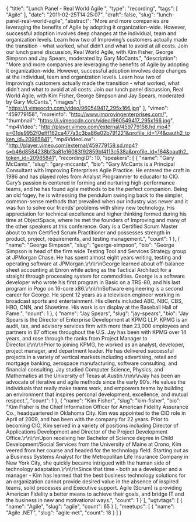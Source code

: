 {
  "title": "Lunch Panel - Real World Agile ",
  "type": "recording",
  "tags": [
    "Agile"
  ],
  "date": "2011-02-25T14:25:07",
  "draft": false,
  "slug": "lunch-panel-real-world-agile",
  "abstract": "More and more companies are leveraging the benefits of Agile by adopting it organization-wide. However, successful adoption involves deep changes at the individual, team and organization levels. Learn how two of Improving’s customers actually made the transition - what worked, what didn’t and what to avoid at all costs. Join our lunch panel discussion, Real World Agile, with Kim Fisher, George Simpson and Jay Spears, moderated by Gary McCants.",
  "description": "More and more companies are leveraging the benefits of Agile by adopting it organization-wide. However, successful adoption involves deep changes at the individual, team and organization levels. Learn how two of Improving’s customers actually made the transition - what worked, what didn’t and what to avoid at all costs. Join our lunch panel discussion, Real World Agile, with Kim Fisher, George Simpson and Jay Spears, moderated by Gary McCants.",
  "images": [
    "https://i.vimeocdn.com/video/960549417_295x166.jpg"
  ],
  "vimeo": "459779158",
  "moreinfo": "http://www.improvingenterprises.com/",
  "thumbnail": "https://i.vimeocdn.com/video/960549417_295x166.jpg",
  "mp4Video": "http://player.vimeo.com/external/459779158.hd.mp4?s=01de9952f0efff162ca477a3c3ba86e02b791221&profile_id=174&oauth2_token_id=20985841",
  "mp4VideoLow": "http://player.vimeo.com/external/459779158.sd.mp4?s=b46d8584238bf3a81e16083f92859bf4113c538a&profile_id=164&oauth2_token_id=20985841",
  "recordingID": 10,
  "speakers": [
    {
      "name": "Gary McCants",
      "slug": "gary-mccants",
      "bio": "Gary McCants is a Principal Consultant with Improving Enterprises Agile Practice. He entered the craft in 1986 and has played roles from Analyst Programmer to educator to CIO. Gary’s passion is centered in forming and nurturing high-performance teams, and he has found agile methods to be the perfect companion. Being an old fogey, he is witnessing the pendulum swinging back to the simpler, common-sense methods that prevailed when our industry was newer and it was fun to solve our friends’ problems with shiny new technology. His appreciation for technical excellence and higher thinking formed during his time at ObjectSpace, where he met the founders of Improving and many of the other speakers at this conference. Gary is a Certified Scrum Master about to turn Certified Scrum Practitioner and possesses strength in product, project, requirements, and testing management.",
      "count": 1
    },
    {
      "name": "George Simpson",
      "slug": "george-simpson",
      "bio": "George Simpson is head of the firm wide Testing Tool and Services Strategy group at JPMorgan Chase. He has spent almost eight years writing, testing and operating software at JPMorgan.\r\n\r\nGeorge learned about off-balance sheet accounting at Enron while acting as the Tactical Architect for a straight through processing system for commodities. George is a software developer who wrote his first program in Basic on a TRS-80, and his last program in Pogo on 16-core x86.\r\n\r\nSoftware engineering is a second career for George. He spent 12 years as a television engineer working in broadcast sports and entertainment. His clients included ABC, NBC, CBS, HBO, CNN, and Showtime. His work is on display at the Baseball Hall of Fame.",
      "count": 1
    },
    {
      "name": "Jay Spears",
      "slug": "jay-spears",
      "bio": "Jay Spears is the Director of Enterprise Development at KPMG LLP. KPMG is an audit, tax, and advisory services firm with more than 23,000 employees and partners in 87 offices throughout the U.S. Jay has been with KPMG over 14 years, and rose through the ranks from Project Manager to Director.\r\n\r\nPrior to joining KPMG, he worked as an analyst, developer, project manager, and department leader. He has delivered successful projects in a variety of vertical markets including advertising, retail and mortgage banking, aerospace manufacturing, software consulting, and financial consulting. Jay studied Computer Science, Physics, and Mathematics at the University of Texas at Austin.\r\n\r\nJay has been an advocate of iterative and agile methods since the early 90’s. He values the individuals that really make teams work, and empowers teams by building an environment that inspires personal development, excellence, and mutual respect.",
      "count": 1
    },
    {
      "name": "Kim Fisher",
      "slug": "kim-fisher",
      "bio": "Kim Fisher is the Chief Information Officer for American Fidelity Assurance Co., headquartered in Oklahoma City. Kim was appointed to the CIO role in April of 2009, and has been with the company for 22 years. Prior to becoming CIO, Kim served in a variety of positions including Director of Applications Development and Director of the Project Development Office.\r\n\r\nUpon receiving her Bachelor of Science degree in Child Development/Social Services from the University of Maine at Orono, Kim veered from her course and headed for the technology field. Starting out as a Business Systems Analyst for the Metropolitan Life Insurance Company in New York City, she quickly became intrigued with the human side of technology adaptation.\r\n\r\nSince that time - both as a developer and a manager - Kim has learned that the best business technology solutions for an organization cannot provide desired value in the absence of inspired teams, solid processes and Executive support. Agile (Scrum) is providing American Fidelity a better means to achieve their goals, and bridge IT and the business in new and motivational ways.",
      "count": 1
    }
  ],
  "ugtvtags": [
    {
      "name": "Agile",
      "slug": "agile",
      "count": 65
    }
  ],
  "meetups": [
    {
      "name": "Agile .NET",
      "slug": "agile-net",
      "count": 18
    }
  ]
}
